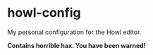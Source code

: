 # howl-config
My personal configuration for the Howl editor.

**Contains horrible hax. You have been warned!**
